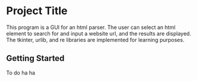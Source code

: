 # Project Title

This program is a GUI for an html parser. The user can select an html element to search for and input a website url, and the results are displayed. The tkinter, urlib, and re libraries are implemented for learning purposes.

## Getting Started

To do ha ha 